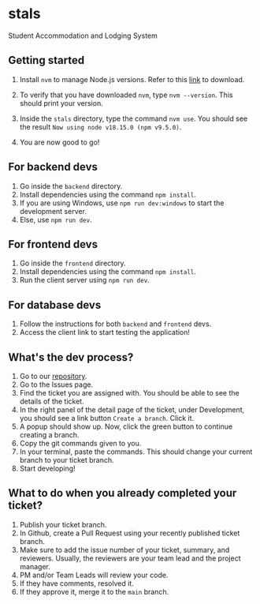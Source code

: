 # stals 

Student Accommodation and Lodging System

## Getting started

1. Install ```nvm``` to manage Node.js versions. Refer to this [link](https://www.freecodecamp.org/news/node-version-manager-nvm-install-guide/) to download.

2. To verify that you have downloaded ```nvm```, type ```nvm --version```. This should print your version.

4. Inside the ```stals``` directory, type the command ```nvm use```. You should see the result ```Now using node v18.15.0 (npm v9.5.0)```.

3. You are now good to go!

## For backend devs

1. Go inside the ```backend``` directory. 
2. Install dependencies using the command ```npm install```.
3. If you are using Windows, use ```npm run dev:windows``` to start the development server.
4. Else, use ```npm run dev```.

## For frontend devs
1. Go inside the ```frontend``` directory. 
2. Install dependencies using the command ```npm install```.
3. Run the client server using ```npm run dev```.

## For database devs
1. Follow the instructions for both ```backend``` and ```frontend``` devs.
2. Access the client link to start testing the application!

## What's the dev process?
1. Go to our [repository](https://github.com/stals-e6l/stals).
2. Go to the Issues page.
3. Find the ticket you are assigned with. You should be able to see the details of the ticket.
4. In the right panel of the detail page of the ticket, under Development, you should see a link button ```Create a branch```. Click it.
5. A popup should show up. Now, click the green button to continue creating a branch.
6. Copy the git commands given to you.
7. In your terminal, paste the commands. This should change your current branch to your ticket branch.
8. Start developing!

## What to do when you already completed your ticket?
1. Publish your ticket branch.
2. In Github, create a Pull Request using your recently published ticket branch.
3. Make sure to add the issue number of your ticket, summary, and reviewers. Usually, the reviewers are your team lead and the project manager.
4. PM and/or Team Leads will review your code.
5. If they have comments, resolved it.
6. If they approve it, merge it to the ```main``` branch.